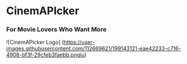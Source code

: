 # **CinemAPIcker**                           
### For Movie Lovers Who Want More

![CinemAPIcker Logo] (https://user-images.githubusercontent.com/112669621/199143121-eae42233-c716-4908-bf3f-29cfeb3faebb.pngiu)
